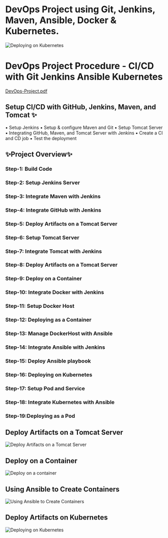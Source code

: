 # DevOps Project using Git, Jenkins, Maven, Ansible, Docker & Kubernetes.

![Deploying on Kubernetes](https://github.com/vashanth-sri/CICD_with_Git-Jenkins-Ansible-Kubernetes/assets/121790761/eddde075-4aba-4c30-b72d-21b8624b8a19)
# DevOps Project Procedure - CI/CD with Git Jenkins Ansible Kubernetes 
[DevOps-Project.pdf](https://github.com/vashanth-sri/CICD_with_Git-Jenkins-Ansible-Kubernetes/files/12505632/DevOps-Project.pdf)

## Setup CI/CD with GitHub, Jenkins, Maven, and Tomcat ✨
▪ Setup Jenkins
▪ Setup & configure Maven and Git
▪ Setup Tomcat Server
▪ Integrating GitHub, Maven, and Tomcat Server with Jenkins
▪ Create a CI and CD job
▪ Test the deployment
## ✨Project Overview✨
### Step-1: Build Code
### Step-2: Setup Jenkins Server
### Step-3: Integrate Maven with Jenkins
### Step-4: Integrate GitHub with Jenkins
### Step-5: Deploy Artifacts on a Tomcat Server
### Step-6: Setup Tomcat Server
### Step-7: Integrate Tomcat with Jenkins
### Step-8: Deploy Artifacts on a Tomcat Server
### Step-9: Deploy on a Container
### Step-10: Integrate Docker with Jenkins
### Step-11: Setup Docker Host
### Step-12: Deploying as a Container
### Step-13: Manage DockerHost with Ansible
### Step-14: Integrate Ansible with Jenkins
### Step-15: Deploy Ansible playbook
### Step-16: Deploying on Kubernetes
### Step-17: Setup Pod and Service
### Step-18: Integrate Kubernetes with Ansible
### Step-19:Deploying as a Pod

## Deploy Artifacts on a Tomcat Server
![Deploy Artifacts on a Tomcat Server](https://github.com/vashanth-sri/CICD_with_Git-Jenkins-Ansible-Kubernetes/assets/121790761/f0aab0be-c0c1-422e-b79e-12c413030039)
## Deploy on a Container
![Deploy on a container](https://github.com/vashanth-sri/CICD_with_Git-Jenkins-Ansible-Kubernetes/assets/121790761/5caafc35-0754-48f1-aca4-59ec268c4a0b)
## Using Ansible to Create Containers
![Using Ansible to Create Containers](https://github.com/vashanth-sri/CICD_with_Git-Jenkins-Ansible-Kubernetes/assets/121790761/2b220517-006e-4c31-8477-52e9fd21231a)
## Deploy Artifacts on Kubernetes
![Deploying on Kubernetes](https://github.com/vashanth-sri/CICD_with_Git-Jenkins-Ansible-Kubernetes/assets/121790761/cf012d37-e40b-4354-8d75-b6f26a09d499)

